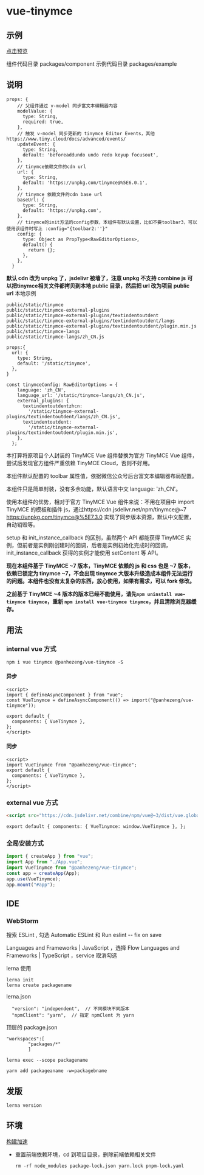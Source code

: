# vue-tinymce

## 示例

[点击预览](https://panhezeng.github.io/vue-tinymce/)

组件代码目录 packages/component
示例代码目录 packages/example

## 说明
```
props: {
    // 父组件通过 v-model 同步富文本编辑器内容
    modelValue: {
      type: String,
      required: true,
    },
    // 触发 v-model 同步更新的 tinymce Editor Events，其他 https://www.tiny.cloud/docs/advanced/events/
    updateEvent: {
      type: String,
      default: 'beforeaddundo undo redo keyup focusout',
    },
    // tinymce依赖文件的cdn url
    url: {
      type: String,
      default: 'https://unpkg.com/tinymce@%5E6.0.1',
    },
    // tinymce 依赖文件的cdn base url
    baseUrl: {
      type: String,
      default: 'https://unpkg.com',
    },
    // tinymce的init方法的config参数，本组件有默认设置，比如不要toolbar3，可以使用该组件时写上 :config="{toolbar2:''}"
    config: {
      type: Object as PropType<RawEditorOptions>,
      default() {
        return {};
      },
    },
  }
```

**默认 cdn 改为 unpkg 了，jsdelivr 被墙了，注意 unpkg 不支持 combine js**
**可以把tinymce相关文件都拷贝到本地 public 目录，然后把 url 改为项目 public url**
本地示例
```
public/static/tinymce
public/static/tinymce-external-plugins
public/static/tinymce-external-plugins/textindentoutdent
public/static/tinymce-external-plugins/textindentoutdent/langs
public/static/tinymce-external-plugins/textindentoutdent/plugin.min.js
public/static/tinymce-langs
public/static/tinymce-langs/zh_CN.js

props:{
  url: {
    type: String,
    default: '/static/tinymce',
  },
}

const tinymceConfig: RawEditorOptions = {
    language: 'zh_CN',
    language_url: '/static/tinymce-langs/zh_CN.js',
    external_plugins: {
      textindentoutdentzhcn:
        '/static/tinymce-external-plugins/textindentoutdent/langs/zh_CN.js',
      textindentoutdent:
        '/static/tinymce-external-plugins/textindentoutdent/plugin.min.js',
    },
  };  
```


本打算将原项目个人封装的 TinyMCE Vue 组件替换为官方 TinyMCE Vue 组件，尝试后发现官方组件严重依赖 TinyMCE Cloud，否则不好用。

本组件默认配置的 toolbar 属性值，依据微信公众号后台富文本编辑器布局配置。

本组件只是简单封装，没有多余功能，默认语言中文 language: 'zh_CN'。

使用本组件的优势，相对于官方 TinyMCE Vue 组件来说：不用在项目中 import TinyMCE 的模板和插件 js，通过https://cdn.jsdelivr.net/npm/tinymce@~7  https://unpkg.com/tinymce@%5E7.3.0 实现了同步版本资源，默认中文配置，自动销毁等。

setup 和 init_instance_callback 的区别，虽然两个 API 都能获得 TinyMCE 实例，但前者是实例刚创建时的回调，后者是实例初始化完成时的回调，init_instance_callback 获得的实例才能使用 setContent 等 API。

**现在本组件基于 TinyMCE ~7 版本，TinyMCE 依赖的 js 和 css 也是 ~7 版本，依赖已锁定为 tinymce ~7，不会出现 tinymce 大版本升级造成本组件无法运行的问题。本组件也没有太复杂的东西，放心使用，如果有需求，可以 fork 修改。**

**之前基于 TinyMCE ~4 版本的版本已经不能使用，请先`npm uninstall vue-tinymce tinymce`，重新 `npm install vue-tinymce tinymce`，并且清除浏览器缓存。**

## 用法

### internal vue 方式

`npm i vue tinymce @panhezeng/vue-tinymce -S`

#### 异步

```vue
<script>
import { defineAsyncComponent } from "vue";
const VueTinymce = defineAsyncComponent(() => import("@panhezeng/vue-tinymce"));

export default {
  components: { VueTinymce },
};
</script>
```

#### 同步

```vue
<script>
import VueTinymce from "@panhezeng/vue-tinymce";
export default {
  components: { VueTinymce },
};
</script>
```

### external vue 方式

```html
<script src="https://cdn.jsdelivr.net/combine/npm/vue@~3/dist/vue.global.min.js,npm/tinymce@~7/tinymce.min.js,npm/@panhezeng/vue-tinymce@~3/dist/vue-tinymce.umd.js"></script>

export default { components: { VueTinymce: window.VueTinymce }, };
```

### 全局安装方式

```js
import { createApp } from "vue";
import App from "./App.vue";
import VueTinymce from "@panhezeng/vue-tinymce";
const app = createApp(App);
app.use(VueTinymce);
app.mount("#app");
```

## IDE

### WebStorm

搜索 ESLint , 勾选 Automatic ESLint 和 Run eslint -- fix on save

Languages and Frameworks | JavaScript ，选择 Flow
Languages and Frameworks | TypeScript ，service 取消勾选

lerna 使用

```
lerna init
lerna create packagename
```

lerna.json

```
  "version": "independent",  // 不同模块不同版本
  "npmClient": "yarn",  // 指定 npmClent 为 yarn
```

顶层的 package.json

```
"workspaces":[
        "packages/*"
        ]
```

```
lerna exec --scope packagename

yarn add packageaname -w=packagebname

```

## 发版

`lerna version`

## 环境

[构建加速](https://help.aliyun.com/document_detail/202442.html)

- 重置前端依赖环境，cd 到项目目录，删除前端依赖相关文件

  ```shell
  rm -rf node_modules package-lock.json yarn.lock pnpm-lock.yaml
  ```
